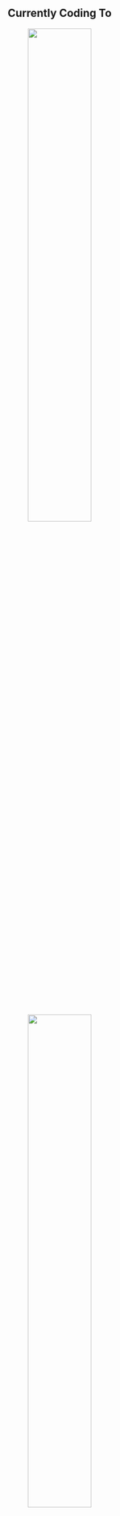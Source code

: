 <div align=center>
<h2>Currently Coding To</h2>
<img src="https://spotify-github-profile.vercel.app/api/view?uid=1242479712&cover_image=true&theme=novatorem" width="50%">
<img src="https://i.giphy.com/media/v1.Y2lkPTc5MGI3NjExcm01MXlveW54cWFkajg5MGZhM3llaTVvNDZuem5sanAwejRsOXNuOCZlcD12MV9pbnRlcm5hbF9naWZfYnlfaWQmY3Q9Zw/ku5EcFe4PNGWA/giphy.gif" width="50%" style="border-radius: 10px;">
</div>
